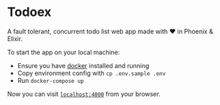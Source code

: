# Todoex

A fault tolerant, concurrent todo list web app made with ❤ in Phoenix & Elixir.

To start the app on your local machine:

  * Ensure you have [docker](https://www.docker.com) installed and running
  * Copy environment config with `cp .env.sample .env`
  * Run `docker-compose up`

Now you can visit [`localhost:4000`](http://localhost:4000) from your browser.
